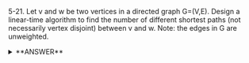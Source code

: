 ﻿5-21. Let v and w be two vertices in a directed graph G=(V,E). Design a linear-time algorithm to find the number of different shortest paths (not necessarily vertex disjoint) between v and w. Note: the edges in G are unweighted.


<details>
<summary>**ANSWER**</summary>
  <p>

Summary

- Do a BFS
- Once you find the shortest path, put it into a dictionary.
- Continue BFS to find other paths.
- If another path has the same shortest path value and is different than the one in the dictioanry, insert it into dictionary.
- Return the count of items in the dictionary.


*Answer from source*:https://stackoverflow.com/questions/15211611/number-of-shortest-paths-in-a-graph

- With each vertex x associate 2 values: "count" and "val." Where count is the number of shortest paths from source to x and val is the shortest distance from - source to x.
- Of course maintain a visited list.
- Apply usual BFS algorithm.


*Answer from source*: https://mathoverflow.net/questions/4678/number-of-shortest-paths-problem

For a DAG.

- Suppose you have some designated start vertex s from which you want to count shortest paths. Then, if D(v) denotes the distance from s to v and N(v) denotes the number of shortest paths from s to v, then these two quantities may be computed by a single pass through all the vertices of the DAG, in a topological ordering: if v=s then D(v)=0 and N(v)=1, else D(v) is the minimum of D(w)+lenghth(w,v) over edges from w to v and N(v) is the sum of N(w) over vertices w achieving that minimum value.


  </p>
</details>


